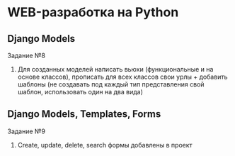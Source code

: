 # WEB-разработка на Python
## Django Models
Задание №8

1. Для созданных моделей написать вьюхи (функциональные и на основе классов),
прописать для всех классов свои урлы + добавить шаблоны (не создавать под каждый
тип представления свой шаблон, использовать один на два вида)

## Django Models, Templates, Forms
Задание №9

1. Create, update, delete, search формы добавлены в проект
